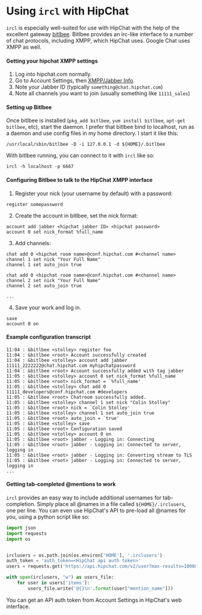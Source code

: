 # Using `ircl` with HipChat

`ircl` is especially well-suited for use with HipChat with the help
of the excellent gateway [bitlbee](http://www.bitlbee.org). Bitlbee
provides an irc-like interface to a number of chat protocols,
including XMPP, which HipChat uses. Google Chat uses XMPP as well.

#### Getting your hipchat XMPP settings

1. Log into hipchat.com normally.
2. Go to Account Settings, then [XMPP/Jabber Info](https://hipchat.com/account/xmpp).
3. Note your Jabber ID (typically `something@chat.hipchat.com`)
4. Note all channels you want to join (usually something like `11111_sales`)

#### Setting up Bitlbee

Once bitlbee is installed (`pkg_add bitlbee`, `yum install bitlbee`,
`apt-get bitlbee`, etc), start the daemon. I prefer that bitlbee
bind to localhost, run as a daemon and use config files in my home
directory. I start it like this:

```
/usr/local/sbin/bitlbee -D -i 127.0.0.1 -d ${HOME}/.bitlbee
```

With bitlbee running, you can connect to it with `ircl` like so:

```
ircl -h localhost -p 6667
```

#### Configuring Bitlbee to talk to the HipChat XMPP interface

1) Register your nick (your username by default) with a password:
```
register somepassword
```
2) Create the account in bitlbee, set the nick format:
```
account add jabber <hipchat jabber ID> <hipchat password>
account 0 set nick_format %full_name
```
3) Add channels:
```
chat add 0 <hipchat room name>@conf.hipchat.com #<channel name>
channel 1 set nick "Your Full Name"
channel 1 set auto_join true

chat add 0 <hipchat room name>@conf.hipchat.com #<channel name>
channel 2 set nick "Your Full Name"
channel 2 set auto_join true

...

```
4) Save your work and log in.
```
save
account 0 on
```

#### Example configuration transcript

```
11:04 : &bitlbee <stolley> register foo
11:04 : &bitlbee <root> Account successfully created
11:04 : &bitlbee <stolley> account add jabber 11111_2222222@chat.hipchat.com myhipchatpassword
11:04 : &bitlbee <root> Account successfully added with tag jabber
11:05 : &bitlbee <stolley> account 0 set nick_format %full_name
11:05 : &bitlbee <root> nick_format = `%full_name'
11:05 : &bitlbee <stolley> chat add 0 11111_developers@conf.hipchat.com #developers
11:05 : &bitlbee <root> Chatroom successfully added.
11:05 : &bitlbee <stolley> channel 1 set nick "Colin Stolley"
11:05 : &bitlbee <root> nick = `Colin Stolley'
11:05 : &bitlbee <stolley> channel 1 set auto_join true
11:05 : &bitlbee <root> auto_join = `true'
11:05 : &bitlbee <stolley> save
11:05 : &bitlbee <root> Configuration saved
11:05 : &bitlbee <stolley> account 0 on
11:05 : &bitlbee <root> jabber - Logging in: Connecting
11:05 : &bitlbee <root> jabber - Logging in: Connected to server, logging in
11:05 : &bitlbee <root> jabber - Logging in: Converting stream to TLS
11:05 : &bitlbee <root> jabber - Logging in: Connected to server, logging in
...
```

#### Getting tab-completed @mentions to work

`ircl` provides an easy way to include additional usernames for tab-completion. Simply place all @names in a file called `${HOME}/.irclusers`, one per line. You can even use HipChat's API to pre-load all @names for you, using a python script like so:

```python
import json
import requests
import os


irclusers = os.path.join(os.environ['HOME'], '.irclusers')
auth_token = 'auth_token=<HipChat api auth token>'
users = requests.get('https://api.hipchat.com/v2/user?max-results=1000&' + auth_token).json();

with open(irclusers, "w") as users_file:
    for user in users['items']:
        users_file.write('@{}\n'.format(user["mention_name"]))
```
You can get an API auth token from Account Settings in HipChat's web interface.
